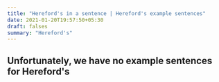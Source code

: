 ```yaml
---
title: "Hereford's in a sentence | Hereford's example sentences"
date: 2021-01-20T19:57:50+05:30
draft: falses
summary: "Hereford's"
---
```

## Unfortunately, we have no example sentences for Hereford's                 
